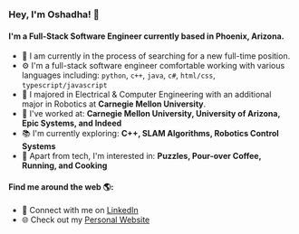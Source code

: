 ### Hey, I'm Oshadha! 👋

#### I'm a Full-Stack Software Engineer currently based in Phoenix, Arizona.

- 🏢 I am currently in the process of searching for a new full-time position.
- ⚙️ I'm a full-stack software engineer comfortable working with various languages including: `python`, `c++`, `java`, `c#`, `html/css`, `typescript/javascript`
- 🏫 I majored in Electrical & Computer Engineering with an additional major in Robotics at **Carnegie Mellon University**.
- 💼 I've worked at: **Carnegie Mellon University, University of Arizona, Epic Systems, and Indeed**
- 📚 I'm currently exploring: **C++, SLAM Algorithms, Robotics Control Systems**
- 🧩 Apart from tech, I'm interested in: **Puzzles, Pour-over Coffee, Running, and Cooking**

#### Find me around the web 🌎:
- 💼 Connect with me on [LinkedIn](https://www.linkedin.com/in/oshadhagunasekara/)
- 🌐 Check out my [Personal Website](https://ogunasekara.github.io/)
